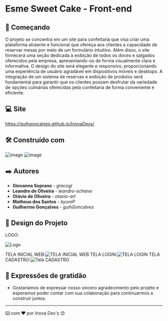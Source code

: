# Esme Sweet Cake - Front-end

## 🚀 Começando

O projeto se concentra em um site para confeitaria que visa criar uma plataforma atraente e funcional que ofereça aos clientes a capacidade de reservar mesas por meio de um formulário intuitivo. Além disso, o site fornecerá uma seção dedicada à exibição de todos os doces e salgados oferecidos pela empresa, apresentando-os de forma visualmente clara e informativa. O design do site será elegante e responsivo, proporcionando uma experiência de usuário agradável em dispositivos móveis e desktops. A integração de um sistema de reservas e exibição de produtos será fundamental para garantir que os clientes possam desfrutar da variedade de opções culinárias oferecidas pela confeitaria de forma conveniente e eficiente.

## 💻 Site
<https://guihgoncalves.github.io/InovaDevs/>

## 🛠️ Construído com

![image](https://github.com/user-attachments/assets/63e52500-3204-48c3-8a56-50b8e5ff20af)
![image](https://github.com/user-attachments/assets/12405686-c95d-4ba6-90ff-ef152a9432ae)

## ✒️ Autores

* **Giovanna Soprano** - *gracogi* 
* **Leandro de Oliveira** - *leandro-schiavo*
* **Otávio de Oliveira** - *otavio-art*
* **Matheus dos Santos** - *kyureP*
* **Guilherme Gonçalves** - *guihGoncalves*

## 🎨 Design do Projeto

LOGO:

![Logo](https://github.com/user-attachments/assets/d188d329-720c-462c-ad09-bd288f6df39d)

TELA INICIAL WEB:![TELA INICIAL WEB](https://github.com/user-attachments/assets/addd84ef-cfa9-458a-b0c9-682edf3d878f)
TELA LOGIN:![TELA LOGIN](https://github.com/user-attachments/assets/3503b818-3120-49a3-8662-e84aee489676)
TELA CADASTRO:![Tela CADASTRO](https://github.com/user-attachments/assets/95125408-3540-4f2e-a024-ac5ad8bc2354)

## 🎁 Expressões de gratidão

* Gostaríamos de expressar nosso sincero agradecimento pelo projeto e esperamos poder contar com sua colaboração para continuarmos a construir juntos.

---
⌨️ com ❤️ por Inova Dev's 😊
